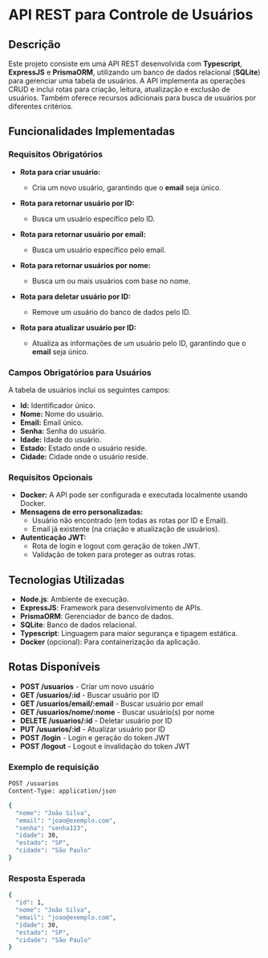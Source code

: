 # API REST para Controle de Usuários

## Descrição

Este projeto consiste em uma API REST desenvolvida com **Typescript**, **ExpressJS** e **PrismaORM**, utilizando um banco de dados relacional (**SQLite**) para gerenciar uma tabela de usuários. A API implementa as operações CRUD e inclui rotas para criação, leitura, atualização e exclusão de usuários. Também oferece recursos adicionais para busca de usuários por diferentes critérios.

## Funcionalidades Implementadas

### Requisitos Obrigatórios

- **Rota para criar usuário:**
  - Cria um novo usuário, garantindo que o **email** seja único.
  
- **Rota para retornar usuário por ID:**
  - Busca um usuário específico pelo ID.

- **Rota para retornar usuário por email:**
  - Busca um usuário específico pelo email.

- **Rota para retornar usuários por nome:**
  - Busca um ou mais usuários com base no nome.

- **Rota para deletar usuário por ID:**
  - Remove um usuário do banco de dados pelo ID.

- **Rota para atualizar usuário por ID:**
  - Atualiza as informações de um usuário pelo ID, garantindo que o **email** seja único.

### Campos Obrigatórios para Usuários

A tabela de usuários inclui os seguintes campos:

- **Id:** Identificador único.
- **Nome:** Nome do usuário.
- **Email:** Email único.
- **Senha:** Senha do usuário.
- **Idade:** Idade do usuário.
- **Estado:** Estado onde o usuário reside.
- **Cidade:** Cidade onde o usuário reside.

### Requisitos Opcionais

- **Docker:** A API pode ser configurada e executada localmente usando Docker.
- **Mensagens de erro personalizadas:**
  - Usuário não encontrado (em todas as rotas por ID e Email).
  - Email já existente (na criação e atualização de usuários).
- **Autenticação JWT:**
  - Rota de login e logout com geração de token JWT.
  - Validação de token para proteger as outras rotas.

## Tecnologias Utilizadas

- **Node.js**: Ambiente de execução.
- **ExpressJS**: Framework para desenvolvimento de APIs.
- **PrismaORM**: Gerenciador de banco de dados.
- **SQLite**: Banco de dados relacional.
- **Typescript**: Linguagem para maior segurança e tipagem estática.
- **Docker** (opcional): Para containerização da aplicação.

## Rotas Disponíveis

- **POST /usuarios** - Criar um novo usuário
- **GET /usuarios/:id** - Buscar usuário por ID
- **GET /usuarios/email/:email** - Buscar usuário por email
- **GET /usuarios/nome/:nome** - Buscar usuário(s) por nome
- **DELETE /usuarios/:id** - Deletar usuário por ID
- **PUT /usuarios/:id** - Atualizar usuário por ID
- **POST /login** - Login e geração do token JWT
- **POST /logout** - Logout e invalidação do token JWT

### Exemplo de requisição
```bash
POST /usuarios
Content-Type: application/json

{
  "nome": "João Silva",
  "email": "joao@exemplo.com",
  "senha": "senha123",
  "idade": 30,
  "estado": "SP",
  "cidade": "São Paulo"
}
```
### Resposta Esperada
```bash
{
  "id": 1,
  "nome": "João Silva",
  "email": "joao@exemplo.com",
  "idade": 30,
  "estado": "SP",
  "cidade": "São Paulo"
}
```


